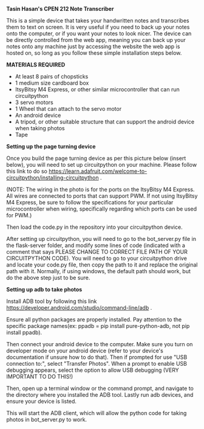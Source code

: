 **Tasin Hasan's CPEN 212 Note Transcriber**

This is a simple device that takes your handwritten notes and transcribes them to text on screen. It is very useful if you need to back up your notes onto the computer,
or if you want your notes to look nicer. The device can be directly controlled from the web app, meaning you can back up your notes onto any machine just by accessing the
website the web app is hosted on, so long as you follow these simple installation steps below.

**MATERIALS REQUIRED**
- At least 8 pairs of chopsticks
- 1 medium size cardboard box
- ItsyBitsy M4 Express, or other similar microcontroller that can run circuitpython
- 3 servo motors
- 1 Wheel that can attach to the servo motor
- An android device
- A tripod, or other suitable structure that can support the android device when taking photos
- Tape

**Setting up the page turning device**

Once you build the page turning device as per this picture below (insert below), you will need to set up circuitpython on your machine. Please follow this link to do so
https://learn.adafruit.com/welcome-to-circuitpython/installing-circuitpython .

(NOTE: The wiring in the photo is for the ports on the ItsyBitsy M4 Express. All wires are connected to ports that can support PWM.
If not using ItsyBitsy M4 Express, be sure to follow the specifications for your particular microcontroller when wiring, specifically regarding which ports can be used for PWM.)

Then load the code.py in the repository into your circuitpython device. 

After setting up circuitpython, you will need to go to the bot_server.py file in the flask-server folder, 
and modify some lines of code (indicated with a comment that says PLEASE CHANGE TO CORRECT FILE PATH OF YOUR CIRCUITPYTHON CODE).
You will need to go to your circuitpython drive and locate your code.py file, then copy the path to it and replace the original path with it. Normally, if using windows,
the default path should work, but do the above step just to be sure.

**Setting up adb to take photos**

Install ADB tool by following this link
https://developer.android.com/studio/command-line/adb .

Ensure all python packages are properly installed. Pay attention to the specific package names(ex: ppadb = pip install pure-python-adb, not pip install ppadb).

Then connect your android device to the computer. Make sure you turn on developer mode on your android device (refer to your device's documentation if unsure how to do that).
Then if prompted for use "USB connection to:", select "Transfer Photos". When a prompt to enable USB debugging appears, select the option to allow USB debugging (VERY IMPORTANT TO DO THIS!)

Then, open up a terminal window or the command prompt, and navigate to the directory where you installed the ADB tool. Lastly run adb devices, and ensure your device is listed.

This will start the ADB client, which will allow the python code for taking photos in bot_server.py to work.
